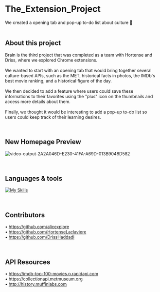 # The_Extension_Project

We created a opening tab and pop-up to-do list about culture 🧠
<br /><br />

## About this project

Brain is the third project that was completed as a team with Hortense and Driss, where we explored Chrome extensions.
<br><br>
We wanted to start with an opening tab that would bring together several culture-based APIs, such as the MET, 
historical facts in photos, the IMDb's best movie ranking, and a historical figure of the day.
<br><br>
We then decided to add a feature where users could save these informations to their favorites using the "plus"
icon on the thumbnails and access more details about them.
<br><br>
Finally, we thought it would be interesting to add a pop-up to-do list so users could keep track of their learning desires.

<br />

## New Homepage Preview

![video-output-2A2A046D-E230-41FA-A69D-013B9048D582](https://user-images.githubusercontent.com/102388803/216974347-a66bb449-4e3e-455f-b6ac-aa478c4dcc35.gif)

<br />

## Languages & tools


[![My Skills](https://skillicons.dev/icons?i=js,html,css,vscode,ai,github,git)](https://skillicons.dev)

<br />

## Contributors 

• https://github.com/alicexplore <br />
• https://github.com/HortenseLaclaviere <br />
• https://github.com/DrissHaddadi

<br />

## API Resources 

• https://imdb-top-100-movies.p.rapidapi.com <br />
• https://collectionapi.metmuseum.org <br />
• http://history.muffinlabs.com

